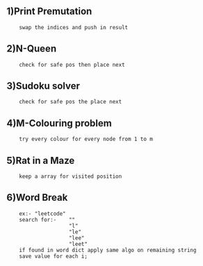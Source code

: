 ## 1)Print Premutation
        swap the indices and push in result

## 2)N-Queen
        check for safe pos then place next

## 3)Sudoku solver
        check for safe pos the place next

## 4)M-Colouring problem
        try every colour for every node from 1 to m

## 5)Rat in a Maze
        keep a array for visited position

## 6)Word Break
        ex:- "leetcode"
        search for:-    ""
                        "l"
                        "le"
                        "lee"
                        "leet"
        if found in word dict apply same algo on remaining string
        save value for each i;
        